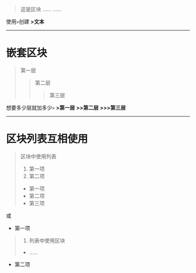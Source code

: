 >这是区块
>......
>......

使用`>`创建
**\>文本**
***
# 嵌套区块
>第一层
>>第二层
>>>第三层

想要多少层就加多少`>`
**\>第一层**
**\>>第二层**
**\>>>第三层**
***
# 区块列表互相使用
> 区块中使用列表
> 1. 第一项
> 2. 第二项
> + 第一项
> + 第二项
> + 第三项

或
* 第一项
>1. 列表中使用区块
>* ......
* 第二项